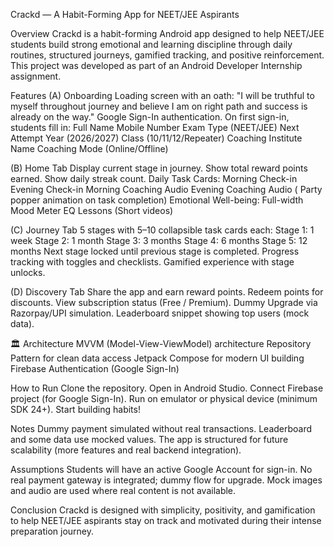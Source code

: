 Crackd — A Habit-Forming App for NEET/JEE Aspirants

Overview
Crackd is a habit-forming Android app designed to help NEET/JEE students build strong emotional and learning discipline through daily routines, structured journeys, gamified tracking, and positive reinforcement.
This project was developed as part of an Android Developer Internship assignment.

 Features
(A) Onboarding
Loading screen with an oath: "I will be truthful to myself throughout journey and believe I am on right path and success is already on the way."
Google Sign-In authentication.
On first sign-in, students fill in:
Full Name
Mobile Number
Exam Type (NEET/JEE)
Next Attempt Year (2026/2027)
Class (10/11/12/Repeater)
Coaching Institute Name
Coaching Mode (Online/Offline)

(B) Home Tab
Display current stage in journey.
Show total reward points earned.
Show daily streak count.
Daily Task Cards:
Morning Check-in
Evening Check-in
Morning Coaching Audio
Evening Coaching Audio
( Party popper animation on task completion)
Emotional Well-being:
Full-width Mood Meter
EQ Lessons (Short videos)

(C) Journey Tab
5 stages with 5–10 collapsible task cards each:
Stage 1: 1 week
Stage 2: 1 month
Stage 3: 3 months
Stage 4: 6 months
Stage 5: 12 months
Next stage locked until previous stage is completed.
Progress tracking with toggles and checklists.
Gamified experience with stage unlocks.

(D) Discovery Tab
Share the app and earn reward points.
Redeem points for discounts.
View subscription status (Free / Premium).
Dummy Upgrade via Razorpay/UPI simulation.
Leaderboard snippet showing top users (mock data).

🏛 Architecture
MVVM (Model-View-ViewModel) architecture
Repository Pattern for clean data access
Jetpack Compose for modern UI building
Firebase Authentication (Google Sign-In)

 How to Run
Clone the repository.
Open in Android Studio.
Connect Firebase project (for Google Sign-In).
Run on emulator or physical device (minimum SDK 24+).
Start building habits! 

 Notes
Dummy payment simulated without real transactions.
Leaderboard and some data use mocked values.
The app is structured for future scalability (more features and real backend integration).

 Assumptions
Students will have an active Google Account for sign-in.
No real payment gateway is integrated; dummy flow for upgrade.
Mock images and audio are used where real content is not available.

 Conclusion
Crackd is designed with simplicity, positivity, and gamification to help NEET/JEE aspirants stay on track and motivated during their intense preparation journey. 

